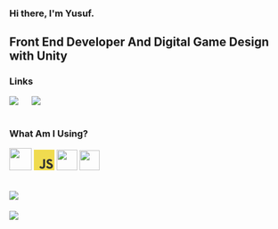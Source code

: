 ### Hi there, I'm Yusuf.

## Front End Developer And Digital Game Design with Unity

### Links

[<img width="40" src="https://unpkg.com/simple-icons@v5/icons/instagram.svg" align="left" />
][instagram]
[<img width="40" src="https://unpkg.com/simple-icons@v5/icons/steam.svg" align="left" />
][steam]

<br />
<br />



### What Am I Using?
<img src=https://www.cnjobs.dk/drupal/sites/default/files/2019-01/csharp-01.png width="40" height="40">
<img src=https://raw.githubusercontent.com/github/explore/80688e429a7d4ef2fca1e82350fe8e3517d3494d/topics/javascript/javascript.png width="37" height="37">
<img src=https://www.pngfind.com/pngs/m/642-6424738_launching-multiple-projects-in-jetbrains-rider-jetbrains-rider.png width="37" height="37">
<img src=https://upload.wikimedia.org/wikipedia/commons/9/9a/Visual_Studio_Code_1.35_icon.svg width="36" height="36">




<br />
<br />
<br />



<img src='https://github-readme-stats.vercel.app/api?username=yusuf-xq' >


<br />
<br />

<img src='https://github-readme-stats.vercel.app/api/top-langs/?username=yusuf-xq&layout=compact' >


[instagram]: https://www.instagram.com/yusufw.5/
[steam]: https://steamcommunity.com/id/justkatarina


